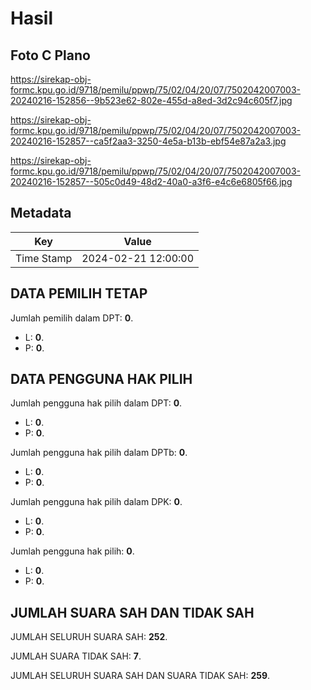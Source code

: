 # Hasil

## Foto C Plano

https://sirekap-obj-formc.kpu.go.id/9718/pemilu/ppwp/75/02/04/20/07/7502042007003-20240216-152856--9b523e62-802e-455d-a8ed-3d2c94c605f7.jpg

https://sirekap-obj-formc.kpu.go.id/9718/pemilu/ppwp/75/02/04/20/07/7502042007003-20240216-152857--ca5f2aa3-3250-4e5a-b13b-ebf54e87a2a3.jpg

https://sirekap-obj-formc.kpu.go.id/9718/pemilu/ppwp/75/02/04/20/07/7502042007003-20240216-152857--505c0d49-48d2-40a0-a3f6-e4c6e6805f66.jpg


## Metadata

| Key        | Value               |
| ---------- | ------------------- |
| Time Stamp | 2024-02-21 12:00:00 |


## DATA PEMILIH TETAP

Jumlah pemilih dalam DPT: **0**.
 * L: **0**.
 * P: **0**.

## DATA PENGGUNA HAK PILIH

Jumlah pengguna hak pilih dalam DPT: **0**.
 * L: **0**.
 * P: **0**.

Jumlah pengguna hak pilih dalam DPTb: **0**.
 * L: **0**.
 * P: **0**.

Jumlah pengguna hak pilih dalam DPK: **0**.
 * L: **0**.
 * P: **0**.

Jumlah pengguna hak pilih: **0**.
 * L: **0**.
 * P: **0**.

## JUMLAH SUARA SAH DAN TIDAK SAH

JUMLAH SELURUH SUARA SAH: **252**.

JUMLAH SUARA TIDAK SAH: **7**.

JUMLAH SELURUH SUARA SAH DAN SUARA TIDAK SAH: **259**.



